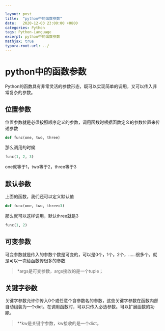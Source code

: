 ```yaml
---

layout: post
title:  "python中的函数参数"
date:   2020-12-03 23:00:00 +0800
categories: Python
tags: Python-Language
excerpt: python中的函数参数
mathjax: true
typora-root-url: ../
---
```


# python中的函数参数

Python的函数具有非常灵活的参数形态，既可以实现简单的调用，又可以传入非常复杂的参数。

## 位置参数

位置参数就是必须按照顺序定义的参数，调用函数时根据函数定义的参数位置来传递参数

```python
def func(one, two, three)
```

那么调用的时候

```python
func(1, 2, 3)
```

one就等于1，two等于2，three等于3

## 默认参数

上面的函数，我们还可以定义默认值

```python
def func(one, two, three=3)
```

那么就可以这样调用，默认three就是3

```python
func(1, 2)
```

## 可变参数

可变参数就是传入的参数个数是可变的，可以是0个，1个，2个，……很多个。就是可以一次给函数传很多的参数

> *args是可变参数，args接收的是一个tuple；

## 关键字参数

关键字参数允许你传入0个或任意个含参数名的参数，这些关键字参数在函数内部自动组装为一个dict。在调用函数时，可以只传入必选参数。可以扩展函数的功能。

> **kw是关键字参数，kw接收的是一个dict。

